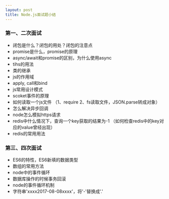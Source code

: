 ```yaml
---
layout: post
title: Node.js面试题小结
---
```


### 第一、二次面试
 
 - 闭包是什么？闭包的用处？闭包的注意点
 - promise是什么，promise的原理
 - async/await和promise的区别，为什么使用async
 - tihs的用法
 - 类的继承
 - js的作用域
 - apply, call和bind
 - js常用设计模式
 - scoket事件的原理
 - 如何读取一个js文件 （1、require 2、fs读取文件，JSON.parse转成对象）
 - 怎么解决异步回调
 - node怎么模拟https请求
 - redis中什么情况下，查询一个key获取的结果为-1 （如何检查redis中的key对应的value曾经出现）
 - redis的常用用法

### 第三、四次面试

 - ES6的特性，ES6新填的数据类型
 - 数组的常用方法
 - node中的事件循环
 - 数据库操作的时候事务回滚
 - node的事件循环机制
 - 字符串'xxxx2017-08-08xxxx'，将'-'替换成'.'

